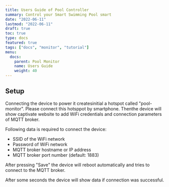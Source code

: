 ```yaml
---
title: Users Guide of Pool Controller
summary: Control your Smart Swimming Pool smart
date: "2022-06-11"
lastmod: "2022-06-11"
draft: true
toc: true
type: docs
featured: true
tags: ["docs", "monitor", "tutorial"]
menu:
  docs:
    parent: Pool Monitor
    name: Users Guide
    weight: 40
---
```


## Setup

Connecting the device to power it createsinitial a hotspot called "pool-monitor".
Please connect this hotsppot by smartphone. Thenthe device will show captivate website to add
WiFi credentials and connection parameters of MQTT broker.

Following data is required to connect the device:

* SSID of the WiFi network
* Password of WiFi network
* MQTT broker hostname or IP address
* MQTT broker port number (default: 1883)

After pressing "Save" the device will reboot automatically and tries to connect to the MQTT broker.

After some seconds the device will show data if connection was successful.
